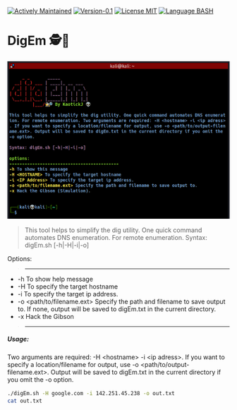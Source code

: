 [![Actively Maintained](https://img.shields.io/badge/Maintenance%20Level-Actively%20Maintained-green.svg)](https://gist.github.com/cheerfulstoic/d107229326a01ff0f333a1d3476e068d) [![Version-0.1](https://img.shields.io/badge/Version-0.1-green)](https://img.shields.io/badge/Version-0.1-green) [![License MIT](https://img.shields.io/badge/License-MIT-blue)](https://github.com/kaotickj/DigEm/blob/main/LICENSE) [![Language BASH](https://img.shields.io/badge/Language-BASH-red)](https://www.gnu.org/software/bash/)

# DigEm 🕵🔎 ️
![Logo](digEm.png)
> This tool helps to simplify the dig utility. One quick command automates DNS enumeration. For remote enumeration.
Syntax: digEm.sh [-h|-H|-i|-o]

Options:
>-------------------------------------------

* -h To show help message
* -H <HOSTNAME> To specify the target hostname
* -i <IP Address> To specify the target ip address.
* -o <path/to/filename.ext> Specify the path and filename to save output to. If none, output will be saved to digEm.txt in the current directory.
* -x Hack the Gibson <Simulation>
>--------------------------------------------
##### Usage:
Two arguments are required: -H \<hostname\> -i \<ip adress\>.  If you want to specify a location/filename for output, use -o \<path/to/output-filename.ext\>. Output will be saved to digEm.txt in the current directory if you omit the -o option.  
```sh
./digEm.sh -H google.com -i 142.251.45.238 -o out.txt
cat out.txt
```
 